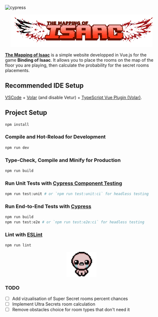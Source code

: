 ![cypress](https://github.com/lne0nl/mapping-of-isaac-v2/actions/workflows/github-actions-init.yml/badge.svg?branch=master)

<div align="center">
    <img src="https://raw.githubusercontent.com/lne0nl/mapping-of-isaac/master/src/assets/logo-rm.png">
</div>

<p>
    <b><a href="https://lne0nl.github.io/mapping-of-isaac/">The Mapping of Isaac</a></b> is a simple website developped in Vue.js for the game <b>Binding of Isaac</b>.
    It allows you to place the rooms on the map of the floor you are playing, then calculate the probability for the secret rooms placements.
</p>
    
## Recommended IDE Setup

[VSCode](https://code.visualstudio.com/) + [Volar](https://marketplace.visualstudio.com/items?itemName=johnsoncodehk.volar) (and disable Vetur) + [TypeScript Vue Plugin (Volar)](https://marketplace.visualstudio.com/items?itemName=johnsoncodehk.vscode-typescript-vue-plugin).


## Project Setup

```sh
npm install
```

### Compile and Hot-Reload for Development

```sh
npm run dev
```

### Type-Check, Compile and Minify for Production

```sh
npm run build
```

### Run Unit Tests with [Cypress Component Testing](https://docs.cypress.io/guides/component-testing/introduction)

```sh
npm run test:unit # or `npm run test:unit:ci` for headless testing
```

### Run End-to-End Tests with [Cypress](https://www.cypress.io/)

```sh
npm run build
npm run test:e2e # or `npm run test:e2e:ci` for headless testing
```

### Lint with [ESLint](https://eslint.org/)

```sh
npm run lint
```
<div align="center">
    <img src="https://raw.githubusercontent.com/lne0nl/mapping-of-isaac/master/src/assets/isaac.png" width="100">
</div>

### TODO

- [ ] Add vizualisation of Super Secret rooms percent chances
- [ ] Implement Ultra Secrets room calculation
- [ ] Remove obstacles choice for room types that don't need it
